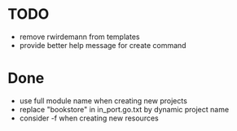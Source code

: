 # TODO
- remove rwirdemann from templates
- provide better help message for create command

# Done
- use full module name when creating new projects
- replace "bookstore" in in_port.go.txt by dynamic project name
- consider -f when creating new resources
